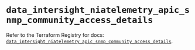 # `data_intersight_niatelemetry_apic_snmp_community_access_details`

Refer to the Terraform Registry for docs: [`data_intersight_niatelemetry_apic_snmp_community_access_details`](https://registry.terraform.io/providers/ciscodevnet/intersight/1.0.71/docs/data-sources/niatelemetry_apic_snmp_community_access_details).
